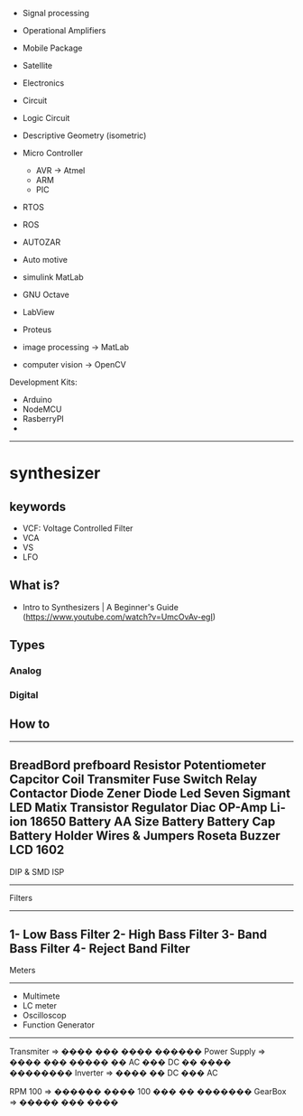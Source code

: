 - Signal processing

- Operational Amplifiers

- Mobile Package
- Satellite

- Electronics
- Circuit
- Logic Circuit

- Descriptive Geometry (isometric)

- Micro Controller
    - AVR -> Atmel
    - ARM
    - PIC
- RTOS
- ROS
- AUTOZAR
- Auto motive

- simulink MatLab
- GNU Octave
- LabView
- Proteus


- image processing -> MatLab
- computer vision -> OpenCV


Development Kits:
- Arduino
- NodeMCU
- RasberryPI
- 
-----------------------------------------------------------------------------------------
# synthesizer

## keywords

- VCF: Voltage Controlled Filter
- VCA
- VS
- LFO

## What is?

- Intro to Synthesizers | A Beginner's Guide (https://www.youtube.com/watch?v=UmcOvAv-egI)

## Types

### Analog

### Digital

## How to
-----------------------------------------------------------------------------------------

BreadBord
prefboard
Resistor
Potentiometer
Capcitor
Coil
Transmiter
Fuse
Switch
Relay
Contactor
Diode
Zener Diode
Led
Seven Sigmant
LED Matix
Transistor
Regulator
Diac
OP-Amp
Li-ion 18650 Battery
AA Size Battery
Battery Cap
Battery Holder
Wires & Jumpers
Roseta
Buzzer
LCD 1602
-----------------------------------------------------------------------------------------

DIP & SMD
ISP

----------------------------------------------------------------------------------------
Filters
_______
1- Low Bass Filter
2- High Bass Filter
3- Band Bass Filter
4- Reject Band Filter
-----------------------------------------------------------------------------------------
Meters
______
- Multimete
- LC meter
- Oscilloscop
- Function Generator
-----------------------------------------------------------------------------------------
Transmiter => ���� ��� ���� ������
Power Supply => ���� ��� ����� �� AC ��� DC �� ���� ��������
Inverter => ���� �� DC ��� AC




RPM 100 => ������ ���� 100 ��� �� �������
GearBox => ����� ��� ����




